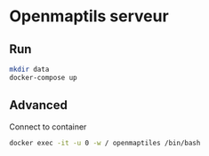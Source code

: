 # Openmaptils serveur


## Run
```bash
mkdir data
docker-compose up
```

## Advanced

Connect to container

```bash
docker exec -it -u 0 -w / openmaptiles /bin/bash
```